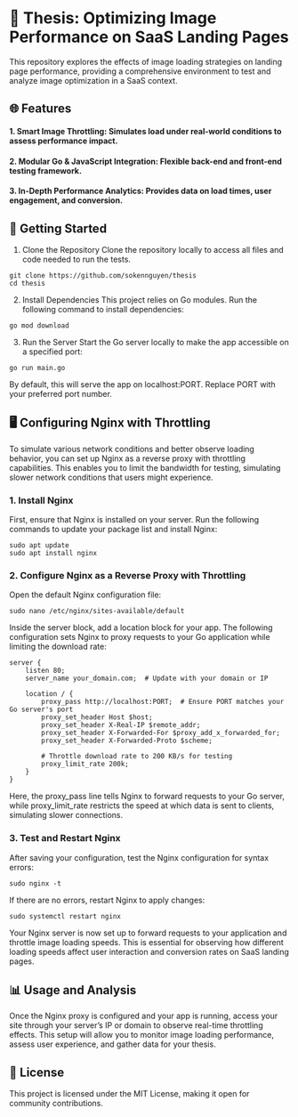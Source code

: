 # 🎨 Thesis: Optimizing Image Performance on SaaS Landing Pages
This repository explores the effects of image loading strategies on landing page performance, providing a comprehensive environment to test and analyze image optimization in a SaaS context.

## 🌐 Features
#### 1. Smart Image Throttling: Simulates load under real-world conditions to assess performance impact.
#### 2. Modular Go & JavaScript Integration: Flexible back-end and front-end testing framework.
#### 3. In-Depth Performance Analytics: Provides data on load times, user engagement, and conversion.
## 🚀 Getting Started
1. Clone the Repository
Clone the repository locally to access all files and code needed to run the tests.

```
git clone https://github.com/sokennguyen/thesis
cd thesis
```
2. Install Dependencies
This project relies on Go modules. Run the following command to install dependencies:

```
go mod download
```
3. Run the Server
Start the Go server locally to make the app accessible on a specified port:

```
go run main.go
```
By default, this will serve the app on localhost:PORT. Replace PORT with your preferred port number.

## 🖥️ Configuring Nginx with Throttling
To simulate various network conditions and better observe loading behavior, you can set up Nginx as a reverse proxy with throttling capabilities. This enables you to limit the bandwidth for testing, simulating slower network conditions that users might experience.

### 1. Install Nginx
First, ensure that Nginx is installed on your server. Run the following commands to update your package list and install Nginx:

```
sudo apt update
sudo apt install nginx
```
### 2. Configure Nginx as a Reverse Proxy with Throttling
Open the default Nginx configuration file:
```
sudo nano /etc/nginx/sites-available/default
```
Inside the server block, add a location block for your app. The following configuration sets Nginx to proxy requests to your Go application while limiting the download rate:
```
server {
    listen 80;
    server_name your_domain.com;  # Update with your domain or IP

    location / {
        proxy_pass http://localhost:PORT;  # Ensure PORT matches your Go server's port
        proxy_set_header Host $host;
        proxy_set_header X-Real-IP $remote_addr;
        proxy_set_header X-Forwarded-For $proxy_add_x_forwarded_for;
        proxy_set_header X-Forwarded-Proto $scheme;

        # Throttle download rate to 200 KB/s for testing
        proxy_limit_rate 200k;
    }
}
```
Here, the proxy_pass line tells Nginx to forward requests to your Go server, while proxy_limit_rate restricts the speed at which data is sent to clients, simulating slower connections.

### 3. Test and Restart Nginx
After saving your configuration, test the Nginx configuration for syntax errors:

```
sudo nginx -t
```
If there are no errors, restart Nginx to apply changes:

```
sudo systemctl restart nginx
```
Your Nginx server is now set up to forward requests to your application and throttle image loading speeds. This is essential for observing how different loading speeds affect user interaction and conversion rates on SaaS landing pages.

## 📊 Usage and Analysis
Once the Nginx proxy is configured and your app is running, access your site through your server’s IP or domain to observe real-time throttling effects. This setup will allow you to monitor image loading performance, assess user experience, and gather data for your thesis.

## 📜 License
This project is licensed under the MIT License, making it open for community contributions.


